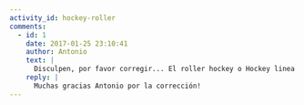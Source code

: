 ```yaml
---
activity_id: hockey-roller
comments:
  - id: 1
    date: 2017-01-25 23:10:41
    author: Antonio
    text: |
      Disculpen, por favor corregir... El roller hockey o Hockey linea o Inline Hockey, es un deporte que exige la máxima coordinación e independencia entre el tren superior e inferior, necesita visión espacial en movimiento, es uno de los deportes mas completos.Se juega con 4 jugadores y un arquero por lado, se usan patines de 4 ruedas en linea, protecciones bien diferenciadas de las de hockey hielo y con la ayuda de un palo o stick. Son dos tiempos de 20 minutos con la particularidad que no hay fuera de juego ya que se juega en pista cerrada por una baranda de 1,2 mts de alto y no es un deporte Olímpico aún. En Río Grande contamos con varios representantes de la selección Argentina mayores, mujeres y Juniors. Dragones Roller Hockey lleva más de 15 años en la práctica de este apasionante deporte
    reply: |
      Muchas gracias Antonio por la corrección!
---
```



